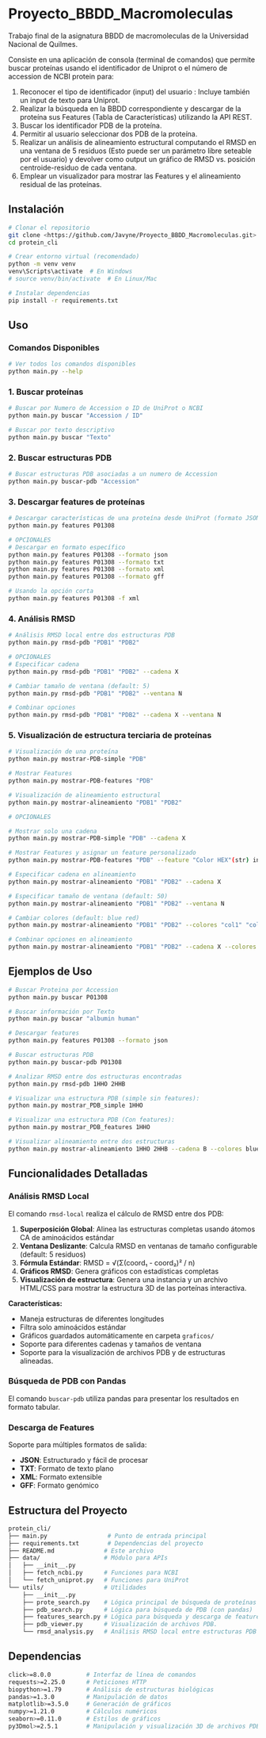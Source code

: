 # Proyecto_BBDD_Macromoleculas

Trabajo final de la asignatura BBDD de macromoleculas de la Universidad Nacional de Quilmes.

Consiste en una aplicación de consola (terminal de comandos) que permite buscar proteínas usando el identificador de Uniprot o el número de accession de NCBI protein para:

1. Reconocer el tipo de identificador (input) del usuario : Incluye también un input de texto para Uniprot.
2. Realizar la búsqueda en la BBDD correspondiente y descargar de la proteína sus Features (Tabla de Características) utilizando la API REST.
3. Buscar los identificador PDB de la proteína.
4. Permitir al usuario seleccionar dos PDB de la proteína.
5. Realizar un análisis de alineamiento estructural computando el RMSD en una ventana de 5 residuos (Esto puede ser un parámetro libre seteable por el usuario) y devolver como output un gráfico de RMSD vs. posición centroide-residuo de cada ventana.
6. Emplear un visualizador para mostrar las Features y el alineamiento residual de las proteínas.

## Instalación

```bash
# Clonar el repositorio
git clone <https://github.com/Javyne/Proyecto_BBDD_Macromoleculas.git>
cd protein_cli

# Crear entorno virtual (recomendado)
python -m venv venv
venv\Scripts\activate  # En Windows
# source venv/bin/activate  # En Linux/Mac

# Instalar dependencias
pip install -r requirements.txt
```

## Uso

### Comandos Disponibles

```bash
# Ver todos los comandos disponibles
python main.py --help
```

### 1. Buscar proteínas

```bash
# Buscar por Numero de Accession o ID de UniProt o NCBI
python main.py buscar "Accession / ID"

# Buscar por texto descriptivo
python main.py buscar "Texto"
```

### 2. Buscar estructuras PDB

```bash
# Buscar estructuras PDB asociadas a un numero de Accession
python main.py buscar-pdb "Accession"
```

### 3. Descargar features de proteínas

```bash
# Descargar características de una proteína desde UniProt (formato JSON por defecto)
python main.py features P01308

# OPCIONALES
# Descargar en formato específico
python main.py features P01308 --formato json
python main.py features P01308 --formato txt
python main.py features P01308 --formato xml
python main.py features P01308 --formato gff

# Usando la opción corta
python main.py features P01308 -f xml
```

### 4. Análisis RMSD

```bash
# Análisis RMSD local entre dos estructuras PDB
python main.py rmsd-pdb "PDB1" "PDB2"

# OPCIONALES
# Especificar cadena
python main.py rmsd-pdb "PDB1" "PDB2" --cadena X

# Cambiar tamaño de ventana (default: 5)
python main.py rmsd-pdb "PDB1" "PDB2" --ventana N

# Combinar opciones
python main.py rmsd-pdb "PDB1" "PDB2" --cadena X --ventana N
```

### 5. Visualización de estructura terciaria de proteínas

```bash
# Visualización de una proteína
python main.py mostrar-PDB-simple "PDB"

# Mostrar Features
python main.py mostrar-PDB-features "PDB" 

# Visualización de alineamiento estructural
python main.py mostrar-alineamiento "PDB1" "PDB2"

# OPCIONALES

# Mostrar solo una cadena
python main.py mostrar-PDB-simple "PDB" --cadena X

# Mostrar Features y asignar un feature personalizado
python main.py mostrar-PDB-features "PDB" --feature "Color HEX"(str) inicio(int) fin(int) "NombreFeature"(str)

# Especificar cadena en alineamiento
python main.py mostrar-alineamiento "PDB1" "PDB2" --cadena X

# Especificar tamaño de ventana (default: 50)
python main.py mostrar-alineamiento "PDB1" "PDB2" --ventana N

# Cambiar colores (default: blue red)
python main.py mostrar-alineamiento "PDB1" "PDB2" --colores "col1" "col2"

# Combinar opciones en alineamiento
python main.py mostrar-alineamiento "PDB1" "PDB2" --cadena X --colores "col1" "col2" --ventana 25
```

## Ejemplos de Uso

```bash
# Buscar Proteina por Accession
python main.py buscar P01308

# Buscar información por Texto
python main.py buscar "albumin human"

# Descargar features
python main.py features P01308 --formato json

# Buscar estructuras PDB
python main.py buscar-pdb P01308

# Analizar RMSD entre dos estructuras encontradas
python main.py rmsd-pdb 1HHO 2HHB

# Visualizar una estructura PDB (simple sin features):
python main.py mostrar_PDB_simple 1HHO

# Visualizar una estructura PDB (Con features):
python main.py mostrar_PDB_features 1HHO

# Visualizar alineamiento entre dos estructuras
python main.py mostrar-alineamiento 1HHO 2HHB --cadena B --colores blue green --ventana 10
```

## Funcionalidades Detalladas

### Análisis RMSD Local

El comando `rmsd-local` realiza el cálculo de RMSD entre dos PDB:

1. **Superposición Global**: Alinea las estructuras completas usando átomos CA de aminoácidos estándar
2. **Ventana Deslizante**: Calcula RMSD en ventanas de tamaño configurable (default: 5 residuos)
3. **Fórmula Estándar**: RMSD = √(Σ(coord₁ - coord₂)² / n)
4. **Gráficos RMSD**: Genera gráficos con estadísticas completas
5. **Visualización de estructura**: Genera una instancia y un archivo HTML/CSS para mostrar la estructura 3D de las porteínas interactiva.

**Características:**

- Maneja estructuras de diferentes longitudes
- Filtra solo aminoácidos estándar
- Gráficos guardados automáticamente en carpeta `graficos/`
- Soporte para diferentes cadenas y tamaños de ventana
- Soporte para la visualización de archivos PDB y de estructuras alineadas.

### Búsqueda de PDB con Pandas

El comando `buscar-pdb` utiliza pandas para presentar los resultados en formato tabular.

### Descarga de Features

Soporte para múltiples formatos de salida:

- **JSON**: Estructurado y fácil de procesar
- **TXT**: Formato de texto plano
- **XML**: Formato extensible
- **GFF**: Formato genómico

## Estructura del Proyecto

```bash
protein_cli/
├── main.py                 # Punto de entrada principal
├── requirements.txt        # Dependencias del proyecto
├── README.md              # Este archivo
├── data/                  # Módulo para APIs
│   ├── __init__.py
│   ├── fetch_ncbi.py      # Funciones para NCBI
│   └── fetch_uniprot.py   # Funciones para UniProt
└── utils/                 # Utilidades
    ├── __init__.py
    ├── prote_search.py    # Lógica principal de búsqueda de proteínas
    ├── pdb_search.py      # Lógica para búsqueda de PDB (con pandas)
    ├── features_search.py # Lógica para búsqueda y descarga de features
    ├── pdb_viewer.py      # Visualización de archivos PDB.
    └── rmsd_analysis.py   # Análisis RMSD local entre estructuras PDB
```

## Dependencias

```bash
click>=8.0.0          # Interfaz de línea de comandos
requests>=2.25.0      # Peticiones HTTP
biopython>=1.79       # Análisis de estructuras biológicas
pandas>=1.3.0         # Manipulación de datos
matplotlib>=3.5.0     # Generación de gráficos
numpy>=1.21.0         # Cálculos numéricos
seaborn>=0.11.0       # Estilos de gráficos
py3Dmol>=2.5.1        # Manipulación y visualización 3D de archivos PDB.
```
